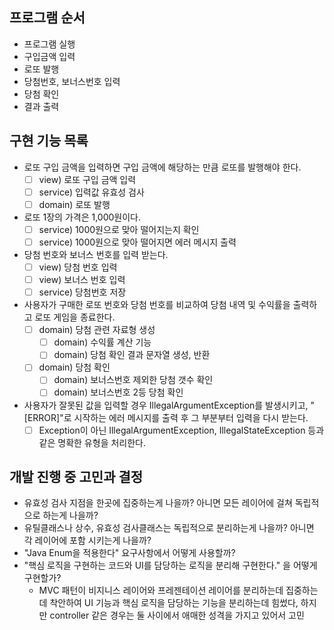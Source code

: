 ## 프로그램 순서
- 프로그램 실행
- 구입금액 입력
- 로또 발행
- 당첨번호, 보너스번호 입력
- 당첨 확인
- 결과 출력

## 구현 기능 목록

- 로또 구입 금액을 입력하면 구입 금액에 해당하는 만큼 로또를 발행해야 한다.
    - [ ] view) 로또 구입 금액 입력
    - [ ] service) 입력값 유효성 검사
    - [ ] domain) 로또 발행
- 로또 1장의 가격은 1,000원이다.
    - [ ] service) 1000원으로 맞아 떨어지는지 확인
    - [ ] service) 1000원으로 맞아 떨어지면 에러 메시지 출력
- 당첨 번호와 보너스 번호를 입력 받는다.
    - [ ] view) 당첨 번호 입력
    - [ ] view) 보너스 번호 입력
    - [ ] service) 당첨번호 저장
- 사용자가 구매한 로또 번호와 당첨 번호를 비교하여 당첨 내역 및 수익률을 출력하고 로또 게임을 종료한다.
    - [ ] domain) 당첨 관련 자료형 생성
        - [ ] domain) 수익률 계산 기능
        - [ ] domain) 당첨 확인 결과 문자열 생성, 반환
    - [ ] domain) 당첨 확인
        - [ ] domain) 보너스번호 제외한 당첨 갯수 확인
        - [ ] domain) 보너스번호 2등 당첨 확인
- 사용자가 잘못된 값을 입력할 경우 IllegalArgumentException를 발생시키고, "[ERROR]"로 시작하는 에러 메시지를 출력 후 그 부분부터 입력을 다시 받는다.
    - [ ] Exception이 아닌 IllegalArgumentException, IllegalStateException 등과 같은 명확한 유형을 처리한다.

## 개발 진행 중 고민과 결정

- 유효성 검사 지점을 한곳에 집중하는게 나을까? 아니면 모든 레이어에 걸쳐 독립적으로 하는게 나을까?
- 유틸클래스나 상수, 유효성 검사클래스는 독립적으로 분리하는게 나을까? 아니면 각 레이어에 포함 시키는게 나을까?
- "Java Enum을 적용한다" 요구사항에서 어떻게 사용할까?
- "핵심 로직을 구현하는 코드와 UI를 담당하는 로직을 분리해 구현한다." 을 어떻게 구현할가?
    - MVC 패턴이 비지니스 레이어와 프레젠테이션 레이어를 분리하는데 집중하는데 착안하여 UI 기능과 핵심 로직을 담당하는 기능을 분리하는데 힘썼다, 하지만 controller 같은 경우는 둘 사이에서 애매한
      성격을 가지고 있어서 고민  